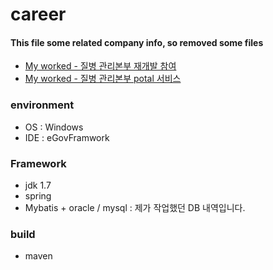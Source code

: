 # career
#### This file some related company info, so removed some files
* [My worked - 질병 관리본부 재개발 참여](https://github.com/sunhwa-kim/Spring_practice/tree/master/cris_adm-master/ras_cris/src/main/java/kr/go/cris/ptl/board)
* [My worked - 질병 관리본부 potal 서비스](https://github.com/sunhwa-kim/Spring_practice/tree/master/cris_adm-master/ras_cris/src/main/java/kr/go/cris/ptl/mng/form)

### environment
* OS : Windows
* IDE : eGovFramwork
### Framework
* jdk 1.7
* spring
* Mybatis + oracle / mysql : 제가 작업했던 DB 내역입니다.

### build
* maven